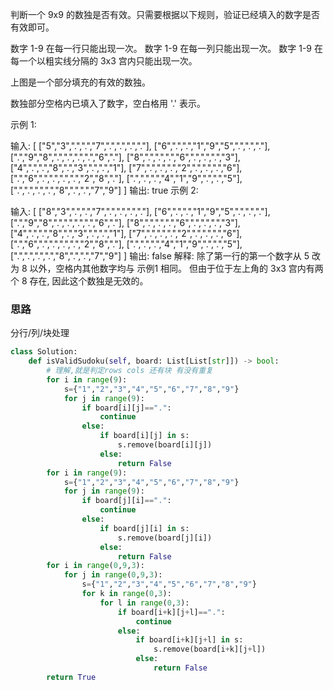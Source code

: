 判断一个 9x9 的数独是否有效。只需要根据以下规则，验证已经填入的数字是否有效即可。

数字 1-9 在每一行只能出现一次。
数字 1-9 在每一列只能出现一次。
数字 1-9 在每一个以粗实线分隔的 3x3 宫内只能出现一次。


上图是一个部分填充的有效的数独。

数独部分空格内已填入了数字，空白格用 '.' 表示。

示例 1:

输入:
[
  ["5","3",".",".","7",".",".",".","."],
  ["6",".",".","1","9","5",".",".","."],
  [".","9","8",".",".",".",".","6","."],
  ["8",".",".",".","6",".",".",".","3"],
  ["4",".",".","8",".","3",".",".","1"],
  ["7",".",".",".","2",".",".",".","6"],
  [".","6",".",".",".",".","2","8","."],
  [".",".",".","4","1","9",".",".","5"],
  [".",".",".",".","8",".",".","7","9"]
]
输出: true
示例 2:

输入:
[
  ["8","3",".",".","7",".",".",".","."],
  ["6",".",".","1","9","5",".",".","."],
  [".","9","8",".",".",".",".","6","."],
  ["8",".",".",".","6",".",".",".","3"],
  ["4",".",".","8",".","3",".",".","1"],
  ["7",".",".",".","2",".",".",".","6"],
  [".","6",".",".",".",".","2","8","."],
  [".",".",".","4","1","9",".",".","5"],
  [".",".",".",".","8",".",".","7","9"]
]
输出: false
解释: 除了第一行的第一个数字从 5 改为 8 以外，空格内其他数字均与 示例1 相同。
     但由于位于左上角的 3x3 宫内有两个 8 存在, 因此这个数独是无效的。

### 思路

分行/列/块处理

```python
class Solution:
    def isValidSudoku(self, board: List[List[str]]) -> bool:
        # 理解,就是判定rows cols 还有块 有没有重复
        for i in range(9):
            s={"1","2","3","4","5","6","7","8","9"}
            for j in range(9):
                if board[i][j]==".":
                    continue
                else:
                    if board[i][j] in s:
                        s.remove(board[i][j])
                    else:
                        return False
        for i in range(9):
            s={"1","2","3","4","5","6","7","8","9"}
            for j in range(9):
                if board[j][i]==".":
                    continue
                else:
                    if board[j][i] in s:
                        s.remove(board[j][i])
                    else:
                        return False     
        for i in range(0,9,3):
            for j in range(0,9,3):
                s={"1","2","3","4","5","6","7","8","9"}
                for k in range(0,3):
                    for l in range(0,3):
                        if board[i+k][j+l]==".":
                            continue
                        else:
                            if board[i+k][j+l] in s:
                                s.remove(board[i+k][j+l])
                            else:
                                return False
        return True
```

